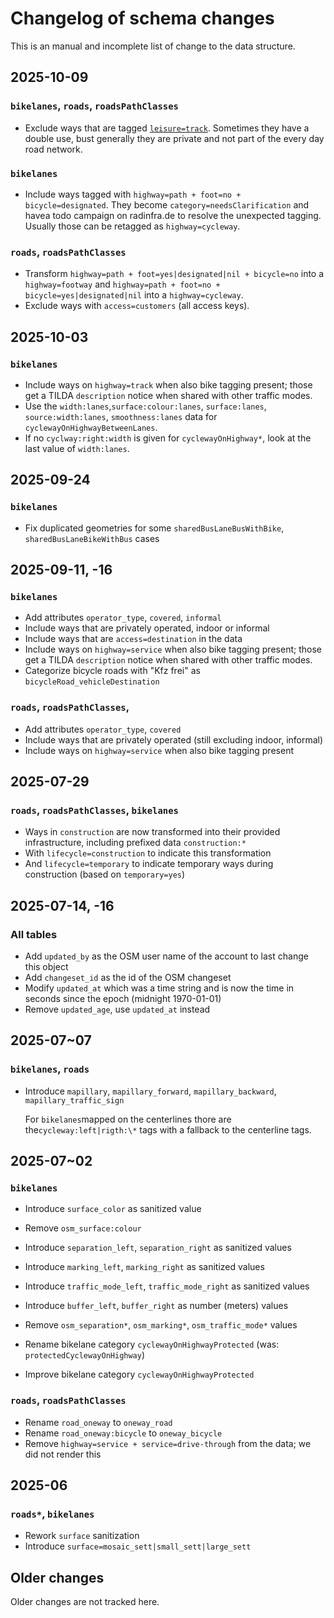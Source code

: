 # Changelog of schema changes

This is an manual and incomplete list of change to the data structure.

## 2025-10-09

### `bikelanes`, `roads`, `roadsPathClasses`

- Exclude ways that are tagged [`leisure=track`](https://wiki.openstreetmap.org/wiki/Tag:leisure%3Dtrack). Sometimes they have a double use, bust generally they are private and not part of the every day road network.

### `bikelanes`

- Include ways tagged with `highway=path + foot=no + bicycle=designated`. They become `category=needsClarification` and havea todo campaign on radinfra.de to resolve the unexpected tagging. Usually those can be retagged as `highway=cycleway`.

### `roads`, `roadsPathClasses`

- Transform `highway=path + foot=yes|designated|nil + bicycle=no` into a `highway=footway` and `highway=path + foot=no + bicycle=yes|designated|nil` into a `highway=cycleway`.
- Exclude ways with `access=customers` (all access keys).

## 2025-10-03

### `bikelanes`

- Include ways on `highway=track` when also bike tagging present; those get a TILDA `description` notice when shared with other traffic modes.
- Use the `width:lanes`,`surface:colour:lanes`, `surface:lanes`, `source:width:lanes`, `smoothness:lanes` data for `cyclewayOnHighwayBetweenLanes`.
- If no `cyclway:right:width` is given for `cyclewayOnHighway*`, look at the last value of `width:lanes`.

## 2025-09-24

### `bikelanes`

- Fix duplicated geometries for some `sharedBusLaneBusWithBike`, `sharedBusLaneBikeWithBus` cases

## 2025-09-11, -16

### `bikelanes`

- Add attributes `operator_type`, `covered`, `informal`
- Include ways that are privately operated, indoor or informal
- Include ways that are `access=destination` in the data
- Include ways on `highway=service` when also bike tagging present; those get a TILDA `description` notice when shared with other traffic modes.
- Categorize bicycle roads with "Kfz frei" as `bicycleRoad_vehicleDestination`

### `roads`, `roadsPathClasses`,

- Add attributes `operator_type`, `covered`
- Include ways that are privately operated (still excluding indoor, informal)
- Include ways on `highway=service` when also bike tagging present

## 2025-07-29

### `roads`, `roadsPathClasses`, `bikelanes`

- Ways in `construction` are now transformed into their provided infrastructure, including prefixed data `construction:*`
- With `lifecycle=construction` to indicate this transformation
- And `lifecycle=temporary` to indicate temporary ways during construction (based on `temporary=yes`)

## 2025-07-14, -16

### All tables

- Add `updated_by` as the OSM user name of the account to last change this object
- Add `changeset_id` as the id of the OSM changeset
- Modify `updated_at` which was a time string and is now the time in seconds since the epoch (midnight 1970-01-01)
- Remove `updated_age`, use `updated_at` instead

## 2025-07~07

### `bikelanes`, `roads`

- Introduce `mapillary`, `mapillary_forward`, `mapillary_backward`, `mapillary_traffic_sign`

  For `bikelanes`mapped on the centerlines thore are the`cycleway:left|rigth:\*` tags with a fallback to the centerline tags.

## 2025-07~02

### `bikelanes`

- Introduce `surface_color` as sanitized value
- Remove `osm_surface:colour`

- Introduce `separation_left`, `separation_right` as sanitized values
- Introduce `marking_left`, `marking_right` as sanitized values
- Introduce `traffic_mode_left`, `traffic_mode_right` as sanitized values
- Introduce `buffer_left`, `buffer_right` as number (meters) values
- Remove `osm_separation*`, `osm_marking*`, `osm_traffic_mode*` values
- Rename bikelane category `cyclewayOnHighwayProtected` (was: `protectedCyclewayOnHighway`)
- Improve bikelane category `cyclewayOnHighwayProtected`

### `roads`, `roadsPathClasses`

- Rename `road_oneway` to `oneway_road`
- Rename `road_oneway:bicycle` to `oneway_bicycle`
- Remove `highway=service + service=drive-through` from the data; we did not render this

## 2025-06

### `roads*`, `bikelanes`

- Rework `surface` sanitization
- Introduce `surface=mosaic_sett|small_sett|large_sett`

## Older changes

Older changes are not tracked here.
